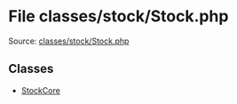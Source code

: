 File classes/stock/Stock.php
=========
Source: [classes/stock/Stock.php](https://github.com/PrestaShop/PrestaShop/blob/1.6.1.1/classes/stock/Stock.php)


Classes
-------

* [StockCore](class.StockCore)

